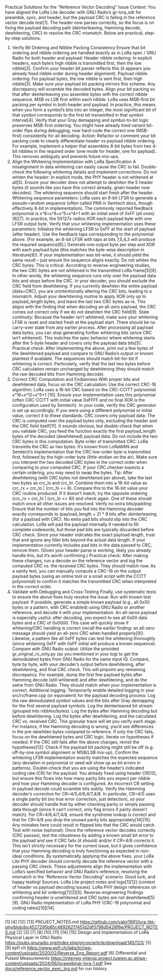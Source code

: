 Practical Solutions for the "Reference Vector Decoding" Issue
Context: You have aligned the LoRa Lite decoder with GNU Radio’s gr-lora_sdr for preamble, sync, and header, but the payload CRC is failing in the reference vector decode test[1]. The header now parses correctly, so the focus is on fixing the payload decoding path (deinterleaving, Hamming decode, dewhitening, CRC) to resolve the CRC mismatch. Below are practical, step-by-step solutions:
1. Verify Bit Ordering and Nibble Packing Consistency
Ensure that bit ordering and nibble ordering are handled exactly as in LoRa spec / GNU Radio for both header and payload:
	Header nibble ordering: In explicit headers, each byte’s high nibble is transmitted first, then the low nibble[2]. Confirm your header bit parser reflects this (it appears you already fixed nibble order during header alignment).
	Payload nibble ordering: For payload bytes, the low nibble is sent first, then high nibble[3]. Make sure your payload bit packing mirrors this scheme. Any discrepancy will scramble the decoded bytes. Align your bit packing so that after deinterleaving you assemble bytes with the correct nibble sequence.
	MSB vs LSB first within each nibble: LoRa uses MSB-first bit packing per symbol in both header and payload. In practice, this means when you form a symbol’s bits into an integer, the most significant bit of that symbol corresponds to the first bit transmitted in that symbol interval[4]. Verify that your Gray demapping and symbol-to-bit logic preserves MSB-first ordering. You might have already tried variant bit-order flips during debugging; now hard-code the correct one (MSB-first) consistently for all decoding.
	Action: Refactor or comment your bit packing code to clearly differentiate header vs payload nibble ordering. For example, implement a helper that assembles 8-bit bytes from two 4-bit nibbles in the required order (one mode for header, one for payload). This removes ambiguity and prevents future mix-ups.
2. Align the Whitening Implementation with LoRa Specification
A misalignment in data whitening can easily cause the CRC to fail. Double-check the following whitening details and implement corrections:
	Do not whiten the header: In explicit mode, the PHY header is not whitened at all[5]. Ensure your decoder does not attempt to dewhiten the 5 header bytes (it sounds like you have this correct already, given header now decodes). The whitening sequence should start fresh after the header.
	Whitening sequence parameters: LoRa uses an 8-bit LFSR to generate a pseudo-random sequence (often called PN9 in Semtech docs, though effectively 8-bit in implementation). The commonly reported feedback polynomial is x^8+x^6+x^5+x^4+1 with an initial seed of 0xFF (all ones)[6][7]. In practice, the SX127x radios XOR each payload byte with one LFSR output byte. Verify that your whitening implementation uses these parameters:
	Initialize the whitening LFSR to 0xFF at the start of payload (after header).
	Use the feedback taps corresponding to the polynomial above. (For example, an 8-bit LFSR with taps at bits 7,5,4,3 will produce the required sequence[6].)
	Generate one output byte per step and XOR with each payload byte (this matches the byte-wise description in literature[8]). If your implementation was bit-wise, it should yield the same result – just ensure the sequence aligns exactly.
	Do not whiten the CRC bytes: This is critical. According to reverse-engineering studies, the two CRC bytes are not whitened in the transmitted LoRa frame[5][9]. In other words, the whitening sequence runs only over the payload data bits and stops before the CRC. In your decoder, you should exclude the CRC field from dewhitening. If you currently dewhiten the entire payload (data+CRC), you are unintentionally altering the CRC bits, leading to a mismatch. Adjust your dewhitening routine to apply XOR only up to payload_length bytes, and leave the last two CRC bytes as-is. This aligns with the finding that when decoding an all-zero payload, the CRC comes out correct only if we do not dewhiten the CRC field[9].
	State continuity: Because the header isn’t whitened, make sure your whitening LFSR is reset and started fresh at the payload start. There should be no carry-over state from any earlier process. After processing all payload data bytes, you can stop generating further whitening bits (since CRC isn’t whitened). This matches the spec behavior where whitening starts after the 5-byte header and covers only the payload data bits[5].
Practical check: After implementing the above, print out a few bytes of the dewhitened payload and compare to GNU Radio’s output or known plaintext if available. The sequences should match bit-for-bit if whitening is correct. Particularly, verify that the last two bytes before CRC calculation remain unchanged by dewhitening (they should match the raw decoded bits from Hamming decode).
3. Correct CRC Computation and Endianness
With proper bits and dewhitened data, focus on the CRC calculation:
	Use the correct CRC-16 algorithm: LoRa uses a 16-bit CRC based on the CRC-CCITT polynomial x^16+x^12+x^5+1 [10]. Ensure your implementation uses this polynomial (often CRC-CCITT with initial value 0xFFFF and no final XOR is the configuration used by Semtech). In your code, verify the CRC generator is set up accordingly. If you were using a different polynomial or initial value, correct it to these standards.
	CRC covers only payload data: The CRC is computed over the payload bytes only, excluding the header and the CRC field itself[11]. It sounds obvious, but double-check that when you validate CRC, you feed the function exactly the first payload_length bytes of the decoded (dewhitened) payload data. Do not include the two CRC bytes in this computation.
	Byte order of transmitted CRC: LoRa transmits the CRC as two bytes. It’s known from LoRaWAN and Semtech’s implementation that the CRC low-order byte is transmitted first, followed by the high-order byte (little-endian on the air). Make sure you interpret the two decoded CRC bytes in the correct order when comparing to your computed CRC. If your CRC checker expects a certain ordering, you may need to swap the bytes. Tip: After dewhitening (with CRC bytes not dewhitened per above), take the last two bytes as crc_lo and crc_hi. Combine them into a 16-bit value as crc_rx = crc_lo | (crc_hi << 8). Compare this to the 16-bit value your CRC routine produced. If it doesn’t match, try the opposite ordering (crc_rx = crc_hi | (crc_lo << 8)) and check again. One of these should match once all other issues are resolved.
	Verify no extra bits/padding: Ensure that the number of bits you fed into the Hamming decoder exactly corresponds to (payload_length + 2) * 8 bits after deinterleaving (for a payload with CRC). No extra pad bits should slip into the CRC calculation. LoRa will pad the payload internally if needed to fill complete codewords, but those pad bits are typically discarded before CRC check. Since your header indicates the exact payload length, trust that and ignore any filler bits beyond the actual data length. If your implementation currently includes pad bits in the data passed to CRC, remove them. (Given your header parse is working, likely you already handle this, but it’s worth confirming.)
Practical check: After making these changes, run a decode on the reference vector and log the computed CRC vs. the received CRC bytes. They should match now. As a sanity test, you can manually compute a CRC-16 on the output payload bytes (using an online tool or a small script with the CCITT polynomial) to confirm it matches the transmitted CRC when interpreted in the correct order.
4. Validate with Debugging and Cross-Testing
Finally, use systematic tests to ensure the above fixes truly resolve the issue:
	Run with known test payload: If possible, generate a simple known payload (e.g., all 0x00 bytes or a pattern, with CRC enabled) using GNU Radio or another reference, and decode it with your implementation. An all-zeros payload is especially useful: after decoding, you expect to see all 0x00 data bytes and a CRC of 0x0000. This case will quickly show if whitening/CRC handling is correct (recall the earlier finding: an all-zero message should yield an all-zero CRC when handled properly[9]). Likewise, a pattern like all 0xFF bytes can test the whitening thoroughly (since whitening 0xFF with 0xFF initial will produce a known sequence).
	Compare with GNU Radio output: Utilize the provided gr_original_rx_only.py (as you mentioned in your log) to get the demodulated bytes from GNU Radio for the same input IQ. Compare, byte by byte, with your decoder’s output before dewhitening, after dewhitening, and final CRC check. This will pinpoint any remaining discrepancy. For example, dump the first few payload bytes after Hamming decode (still whitened) and after dewhitening, and do the same from GNU Radio. They should match when your implementation is correct.
	Additional logging: Temporarily enable detailed logging in your src/rx/frame.cpp (or equivalent) for the payload decoding process:
	Log the raw demodulated symbol values and the bits after Gray demapping for the first several payload symbols.
	Log the deinterleaved bit stream (grouped into nibbles/bytes).
	Log the bytes after Hamming decoding but before dewhitening.
	Log the bytes after dewhitening, and the calculated CRC vs. received CRC.
This granular trace will let you verify each stage. For instance, if the Hamming decoding is wrong, you’d see differences in the pre-dewhiten bytes compared to reference. If only the CRC fails, focus on the dewhitened bytes and CRC logic.
	Iterate on hypotheses if needed: If the CRC still fails after the above changes, revisit the hypotheses[12]:
	Check if the payload bit packing might still be off (e.g. off-by-one symbol alignment or MSB/LSB mix-up).
	Confirm the whitening LFSR implementation exactly matches the expected sequence (any deviation in polynomial or seed will show up as bit errors in patterns).
	Double-check that you are using the header’s indicated coding rate (CR) for the payload. You already fixed using header CR[13], but ensure this flows into how many parity bits you expect per nibble and how your Hamming decoder is configured. An incorrect CR setting in payload decode could scramble bits subtly.
	Verify the Hamming decoder’s correction for CR=4/5,4/6,4/7,4/8. In particular, CR=4/5 uses a single parity bit (no true error correction, just detection), so your decoder should handle that by either checking parity or simply passing data through (since it can’t correct, only flag errors if parity doesn’t match). For CR=4/6,4/7,4/8, ensure the syndrome lookup is correct and that for CR<4/8 you drop the unused parity bits appropriately[14][15]. Any mistakes here could result in flipped bits that the CRC would catch.
	Test with noise (optional): Once the reference vector decodes correctly (CRC passes), test the robustness by adding a known small bit error to the payload and see if CRC fails (it should) and/or if CR=4/8 corrects it. This isn’t strictly necessary for the current issue, but it gives confidence that your Hamming decoding is truly functioning as expected in non-ideal conditions.
By systematically applying the above fixes, your LoRa Lite PHY decoder should correctly decode the reference vector with a passing CRC check. These adjustments align the implementation with LoRa’s specified behavior and GNU Radio’s reference, resolving the mismatch in the “Reference Vector Decoding” scenario. Good luck, and happy testing!
Sources:
	LoRa Lite project notes and logs[1][12] (context of header vs payload decoding issues).
	LoRa PHY design references on whitening and bit ordering[7][2][5].
	Reverse-engineering findings confirming header is unwhitened and CRC bytes are not dewhitened[5][9].
	GNU Radio implementation of LoRa PHY (CRC-16 polynomial and coding rates)[10][14].
________________________________________
[1] [4] [12] [13] PROJECT_NOTES.md
https://github.com/yakir1991/lora-lite-phy/blob/bc4527295b85c48926217451d2df0798d5428f6e/PROJECT_NOTES.md
[2] [3] [7] [8] [10] [11] [14] [15] Design and Implementation of LoRa Physical Layer in GNU Radio
https://pubs.gnuradio.org/index.php/grcon/article/download/145/123/
[5] [9] epfl.ch
https://www.epfl.ch/labs/tcl/wp-content/uploads/2020/02/Reverse_Eng_Report.pdf
[6] Differential and Pulsed Measurements
https://interreg-interop.project.tuwien.ac.at/wp-content/uploads/2024/06/lorawebinar-lora-1.pdf
See [docs/reference_vector_exec_log.md](docs/reference_vector_exec_log.md) for run history.
